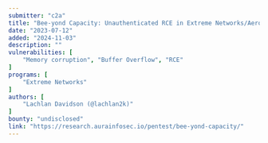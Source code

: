 ```yaml
---
submitter: "c2a"
title: "Bee-yond Capacity: Unauthenticated RCE in Extreme Networks/Aerohive Wireless APs - CVE-2023-35803"
date: "2023-07-12"
added: "2024-11-03"
description: ""
vulnerabilities: [
    "Memory corruption", "Buffer Overflow", "RCE"
]
programs: [
    "Extreme Networks"
]
authors: [
    "Lachlan Davidson (@lachlan2k)"
]
bounty: "undisclosed"
link: "https://research.aurainfosec.io/pentest/bee-yond-capacity/"
---
```





